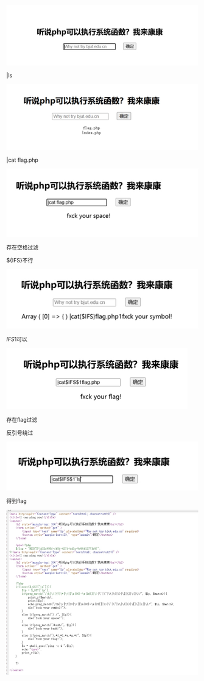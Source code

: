 ![img](./assets/wps195.jpg)

 

|ls

 

 

![img](./assets/wps196.jpg) 

|cat flag.php

![img](./assets/wps197.jpg) 

 

存在空格过滤

${IFS}不行

![img](./assets/wps198.jpg) 

 

 

$IFS$1可以

![img](./assets/wps199.jpg) 

存在flag过滤

反引号绕过

 

![img](./assets/wps200.jpg) 

 

得到flag

 

![img](./assets/wps201.jpg) 

 